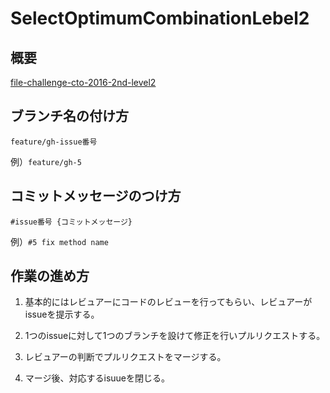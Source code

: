 # SelectOptimumCombinationLebel2

## 概要
[file-challenge-cto-2016-2nd-level2](https://gist.github.com/makoga/3b542b67dc7a139b2216e1e5010db567#file-challenge-cto-2016-2nd-level2-md)


## ブランチ名の付け方

`feature/gh-issue番号`
  
例）`feature/gh-5`


## コミットメッセージのつけ方

`#issue番号 {コミットメッセージ}`

例）`#5 fix method name`

## 作業の進め方

1. 基本的にはレビュアーにコードのレビューを行ってもらい、レビュアーがissueを提示する。

2. 1つのissueに対して1つのブランチを設けて修正を行いプルリクエストする。

3. レビュアーの判断でプルリクエストをマージする。

4. マージ後、対応するisuueを閉じる。




